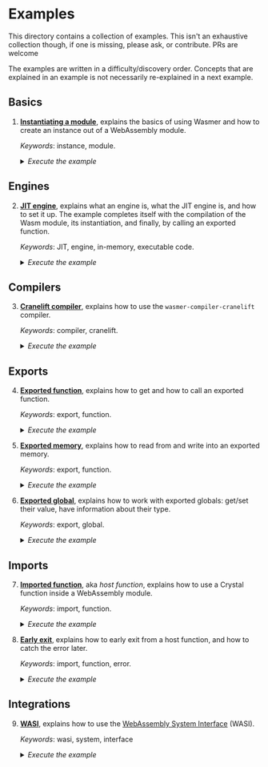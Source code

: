 # Examples

This directory contains a collection of examples. This isn't an
exhaustive collection though, if one is missing, please ask, or contribute. PRs are welcome

The examples are written in a difficulty/discovery order. Concepts
that are explained in an example is not necessarily re-explained in a
next example.

## Basics

1. [**Instantiating a module**][instance], explains the basics of
   using Wasmer and how to create an instance out of a WebAssembly
   module.
   
   _Keywords_: instance, module.
   
   <details>
   <summary><em>Execute the example</em></summary>

   ```shell
   $ crystal examples/instance.cr
   ```

   </details>

## Engines

2. [**JIT engine**][engine-jit], explains what an engine is, what the
   JIT engine is, and how to set it up. The example completes itself
   with the compilation of the Wasm module, its instantiation, and
   finally, by calling an exported function.
   
   _Keywords_: JIT, engine, in-memory, executable code.
   
   <details>
   <summary><em>Execute the example</em></summary>

   ```shell
   $ crystal examples/engine_jit.cr
   ```

   </details>

## Compilers

3. [**Cranelift compiler**][compiler-cranelift], explains how to use
   the `wasmer-compiler-cranelift` compiler.
   
   _Keywords_: compiler, cranelift.

   <details>
   <summary><em>Execute the example</em></summary>

   ```shell
   $ crystal examples/compiler_cranelift.cr
   ```

   </details>

## Exports
   
4. [**Exported function**][exported-function], explains how to get and
   how to call an exported function.
   
   _Keywords_: export, function.

   <details>
   <summary><em>Execute the example</em></summary>

   ```shell
   $ crystal examples/exports_function.cr
   ```

   </details>

5. [**Exported memory**][exported-memory], explains how to read from
   and write into an exported memory.

   _Keywords_: export, function.

   <details>
   <summary><em>Execute the example</em></summary>

   ```shell
   $ crystal examples/exports_memory.cr
   ```

   </details>

6. [**Exported global**][exported-global], explains how to work with
   exported globals: get/set their value, have information about
   their type.

   _Keywords_: export, global.

   <details>
   <summary><em>Execute the example</em></summary>

   ```shell
   $ crystal examples/exports_global.cr
   ```

   </details>

## Imports

7. [**Imported function**][imported-function], aka _host function_,
   explains how to use a Crystal function inside a WebAssembly module.

   _Keywords_: import, function.

   <details>
   <summary><em>Execute the example</em></summary>

   ```shell
   $ crystal examples/imports_function.cr
   ```

   </details>

8. [**Early exit**][imported-function-early-exit], explains how to
   early exit from a host function, and how to catch the error later.

   _Keywords_: import, function, error.

   <details>
   <summary><em>Execute the example</em></summary>

   ```shell
   $ crystal examples/imports_function_early_exit.cr
   ```

   </details>

## Integrations

9. [**WASI**][wasi], explains how to use the [WebAssembly System
   Interface][WASI] (WASI).
  
   _Keywords_: wasi, system, interface

   <details>
   <summary><em>Execute the example</em></summary>

   ```shell
   $ crystal examples/wasi.cr
   ```

   </details>

[instance]: ./instance.cr
[engine-jit]: ./engine_jit.cr
[compiler-cranelift]: ./compiler_cranelift.cr
[exported-function]: ./exports_function.cr
[exported-memory]: ./exports_memory.cr
[exported-global]: ./exports_global.cr
[imported-function]: ./imports_function.cr
[imported-function-early-exit]: ./imports_function_early_exit.cr
[wasi]: ./wasi.cr
